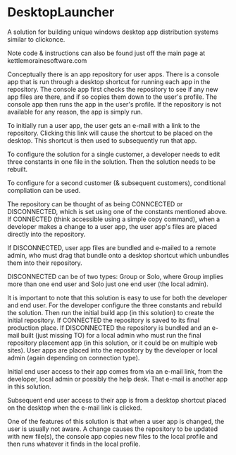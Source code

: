 
# DesktopLauncher
A solution for building unique windows desktop app distribution systems similar to clickonce.

Note code & instructions can also be found just off the main page at kettlemorainesoftware.com

Conceptually there is an app repository for user apps. There is a console app that is run through a desktop shortcut for running each app in the repository. The console app first checks the repository to see if any new app files are there, and if so copies them down to the user's profile. The console app then runs the app in the user's profile. If the repository is not available for any reason, the app is simply run.

To initially run a user app, the user gets an e-mail with a link to the repository. Clicking this link will cause the shortcut to be placed on the desktop. This shortcut is then used to subsequently run that app.

To configure the solution for a single customer, a developer needs to edit three constants in one file in the solution. Then the solution needs to be rebuilt.

To configure for a second customer (& subsequent customers), conditional compliation can be used.

The repository can be thought of as being CONNCECTED or DISCONNECTED, which is set using one of the constants mentioned above. If CONNECTED (think accessible using a simple copy command), when a developer makes a change to a user app, the user app's files are placed directly into the repository.

If DISCONNECTED, user app files are bundled and e-mailed to a remote admin, who must drag that bundle onto a desktop shortcut which unbundles them into their repository.

DISCONNECTED can be of two types: Group or Solo, where Group implies more than one end user and Solo just one end user (the local admin).

It is important to note that this solution is easy to use for both the developer and end user. For the developer configure the three constants and rebuild the solution. Then run the initial build app (in this solution) to create the initial repository. If CONNECTED the repository is saved to its final production place. If DISCONNECTED the repository is bundled and an e-mail built (just missing TO) for a local admin who must run the final repository placement app (in this solution, or it could be on multiple web sites). User apps are placed into the repository by the developer or local admin (again depending on connection type).

Initial end user access to their app comes from via an e-mail link, from the developer, local admin or possibly the help desk. That e-mail is another app in this solution.

Subsequent end user access to their app is from a desktop shortcut placed on the desktop when the e-mail link is clicked.

One of the features of this solution is that when a user app is changed, the user is usually not aware. A change causes the repository to be updated with new file(s), the console app copies new files to the local profile and then runs whatever it finds in the local profile.
